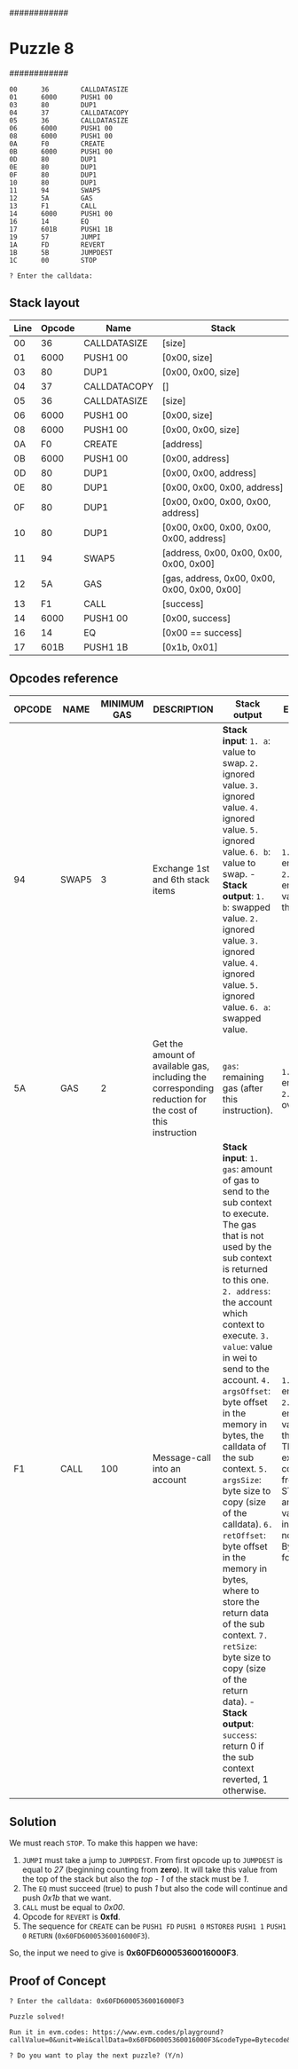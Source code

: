 ############
# Puzzle 8 #
############

```
00      36        CALLDATASIZE
01      6000      PUSH1 00
03      80        DUP1
04      37        CALLDATACOPY
05      36        CALLDATASIZE
06      6000      PUSH1 00
08      6000      PUSH1 00
0A      F0        CREATE
0B      6000      PUSH1 00
0D      80        DUP1
0E      80        DUP1
0F      80        DUP1
10      80        DUP1
11      94        SWAP5
12      5A        GAS
13      F1        CALL
14      6000      PUSH1 00
16      14        EQ
17      601B      PUSH1 1B
19      57        JUMPI
1A      FD        REVERT
1B      5B        JUMPDEST
1C      00        STOP

? Enter the calldata: 
```

## Stack layout

| Line | Opcode | Name         | Stack                                        |
| ---- | ------ | ------------ | -------------------------------------------- |
| 00   | 36     | CALLDATASIZE | [size]                                       |
| 01   | 6000   | PUSH1 00     | [0x00, size]                                 |
| 03   | 80     | DUP1         | [0x00, 0x00, size]                           |
| 04   | 37     | CALLDATACOPY | []                                           |
| 05   | 36     | CALLDATASIZE | [size]                                       |
| 06   | 6000   | PUSH1 00     | [0x00, size]                                 |
| 08   | 6000   | PUSH1 00     | [0x00, 0x00, size]                           |
| 0A   | F0     | CREATE       | [address]                                    |
| 0B   | 6000   | PUSH1 00     | [0x00, address]                              |
| 0D   | 80     | DUP1         | [0x00, 0x00, address]                        |
| 0E   | 80     | DUP1         | [0x00, 0x00, 0x00, address]                  |
| 0F   | 80     | DUP1         | [0x00, 0x00, 0x00, 0x00, address]            |
| 10   | 80     | DUP1         | [0x00, 0x00, 0x00, 0x00, 0x00, address]      |
| 11   | 94     | SWAP5        | [address, 0x00, 0x00, 0x00, 0x00, 0x00]      |
| 12   | 5A     | GAS          | [gas, address, 0x00, 0x00, 0x00, 0x00, 0x00] |
| 13   | F1     | CALL         | [success]                                    |
| 14   | 6000   | PUSH1 00     | [0x00, success]                              |
| 16   | 14     | EQ           | [0x00 == success]                            |
| 17   | 601B   | PUSH1 1B     | [0x1b, 0x01]                                 |

## Opcodes reference 

| OPCODE | NAME  | MINIMUM GAS | DESCRIPTION                                                                                             | Stack output                                                                                                                                                                                                                                                                                                                                                                                                                                                                                                                                                                                                                                                 | Error cases                                                                                                                                                                      |
| ------ | ----- | ----------- | ------------------------------------------------------------------------------------------------------- | ------------------------------------------------------------------------------------------------------------------------------------------------------------------------------------------------------------------------------------------------------------------------------------------------------------------------------------------------------------------------------------------------------------------------------------------------------------------------------------------------------------------------------------------------------------------------------------------------------------------------------------------------------------ | -------------------------------------------------------------------------------------------------------------------------------------------------------------------------------- |
| 94     | SWAP5 | 3           | Exchange 1st and 6th stack items                                                                        | **Stack input**: `1. a`: value to swap. `2.` ignored value. `3.` ignored value. `4.` ignored value. `5.` ignored value. `6. b`: value to swap. - **Stack output**: `1. b`: swapped value. `2.` ignored value. `3.` ignored value. `4.` ignored value. `5.` ignored value. `6. a`: swapped value.                                                                                                                                                                                                                                                                                                                                                             | `1.` Not enough gas. `2.` Not enough values on the stack.                                                                                                                        |
| 5A     | GAS   | 2           | Get the amount of available gas, including the corresponding reduction for the cost of this instruction | `gas`: remaining gas (after this instruction).                                                                                                                                                                                                                                                                                                                                                                                                                                                                                                                                                                                                               | `1.` Not enough gas. `2.` Stack overflow.                                                                                                                                        |
| F1     | CALL  | 100         | Message-call into an account                                                                            | **Stack input**: `1. gas`: amount of gas to send to the sub context to execute. The gas that is not used by the sub context is returned to this one. `2. address`: the account which context to execute. `3. value`: value in wei to send to the account. `4. argsOffset`: byte offset in the memory in bytes, the calldata of the sub context. `5. argsSize`: byte size to copy (size of the calldata). `6. retOffset`: byte offset in the memory in bytes, where to store the return data of the sub context. `7. retSize`: byte size to copy (size of the return data). - **Stack output**: `success`: return 0 if the sub context reverted, 1 otherwise. | `1.` Not enough gas. `2.` Not enough values on the stack. `3.` The current execution context is from a STATICCALL and the value (stack index 2) is not 0 (since Byzantium fork). |

## Solution

We must reach `STOP`. To make this happen we have:
1.  `JUMPI` must take a jump to `JUMPDEST`. From first opcode up to `JUMPDEST` is equal to *27* (beginning counting from **zero**). It will take this value from the top of the stack but also the *top - 1* of the stack must be *1*.
2.  The `EQ` must succeed (true) to push *1* but also the code will continue and push *0x1b* that we want.
3.  `CALL` must be equal to *0x00*.
4.  Opcode for `REVERT` is **0xfd**.
5.  The sequence for `CREATE` can be `PUSH1 FD` `PUSH1 0` `MSTORE8` `PUSH1 1` `PUSH1 0` `RETURN` (`0x60FD60005360016000F3`).

So, the input we need to give is **0x60FD60005360016000F3**.

## Proof of Concept

```
? Enter the calldata: 0x60FD60005360016000F3

Puzzle solved!

Run it in evm.codes: https://www.evm.codes/playground?callValue=0&unit=Wei&callData=0x60FD60005360016000F3&codeType=Bytecode&code='36600080373660006000F0600080808080945AF1600014601B57FD5B00'_

? Do you want to play the next puzzle? (Y/n) 

```